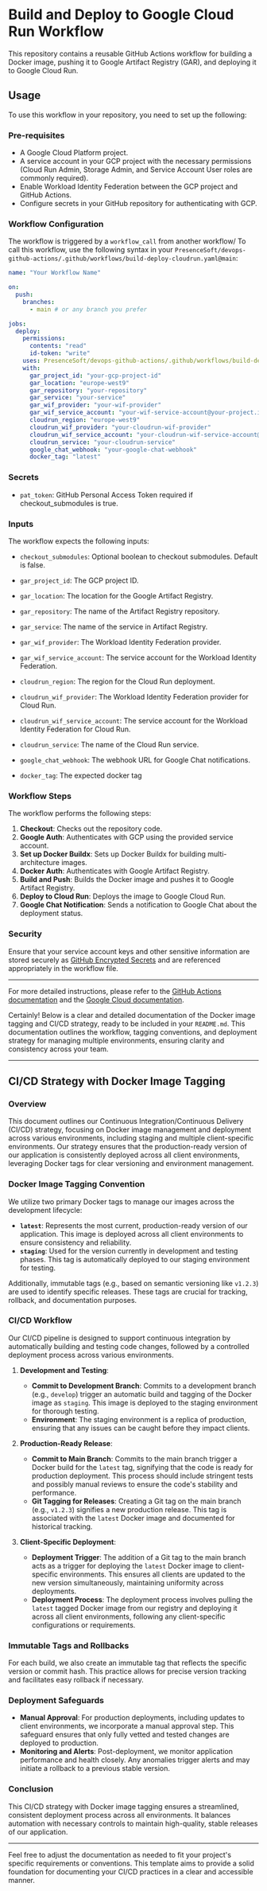 # Build and Deploy to Google Cloud Run Workflow

This repository contains a reusable GitHub Actions workflow for building a Docker image, pushing it to Google Artifact Registry (GAR), and deploying it to Google Cloud Run.

## Usage

To use this workflow in your repository, you need to set up the following:

### Pre-requisites

- A Google Cloud Platform project.
- A service account in your GCP project with the necessary permissions (Cloud Run Admin, Storage Admin, and Service Account User roles are commonly required).
- Enable Workload Identity Federation between the GCP project and GitHub Actions.
- Configure secrets in your GitHub repository for authenticating with GCP.

### Workflow Configuration

The workflow is triggered by a `workflow_call` from another workflow/ To call this workflow, use the following syntax in your `PresenceSoft/devops-github-actions/.github/workflows/build-deploy-cloudrun.yaml@main`:

```yaml
name: "Your Workflow Name"

on:
  push:
    branches:
      - main # or any branch you prefer

jobs:
  deploy:
    permissions:
      contents: "read"
      id-token: "write"
    uses: PresenceSoft/devops-github-actions/.github/workflows/build-deploy-cloudrun.yaml@main
    with:
      gar_project_id: "your-gcp-project-id"
      gar_location: "europe-west9"
      gar_repository: "your-repository"
      gar_service: "your-service"
      gar_wif_provider: "your-wif-provider"
      gar_wif_service_account: "your-wif-service-account@your-project.iam.gserviceaccount.com"
      cloudrun_region: "europe-west9"
      cloudrun_wif_provider: "your-cloudrun-wif-provider"
      cloudrun_wif_service_account: "your-cloudrun-wif-service-account@your-project.iam.gserviceaccount.com"
      cloudrun_service: "your-cloudrun-service"
      google_chat_webhook: "your-google-chat-webhook"
      docker_tag: "latest"
```

### Secrets

- `pat_token`: GitHub Personal Access Token required if checkout_submodules is true.

### Inputs

The workflow expects the following inputs:

- `checkout_submodules`: Optional boolean to checkout submodules. Default is false.

- `gar_project_id`: The GCP project ID.
- `gar_location`: The location for the Google Artifact Registry.
- `gar_repository`: The name of the Artifact Registry repository.
- `gar_service`: The name of the service in Artifact Registry.
- `gar_wif_provider`: The Workload Identity Federation provider.
- `gar_wif_service_account`: The service account for the Workload Identity Federation.
- `cloudrun_region`: The region for the Cloud Run deployment.
- `cloudrun_wif_provider`: The Workload Identity Federation provider for Cloud Run.
- `cloudrun_wif_service_account`: The service account for the Workload Identity Federation for Cloud Run.
- `cloudrun_service`: The name of the Cloud Run service.
- `google_chat_webhook`: The webhook URL for Google Chat notifications.
- `docker_tag`: The expected docker tag

### Workflow Steps

The workflow performs the following steps:

1. **Checkout**: Checks out the repository code.
2. **Google Auth**: Authenticates with GCP using the provided service account.
3. **Set up Docker Buildx**: Sets up Docker Buildx for building multi-architecture images.
4. **Docker Auth**: Authenticates with Google Artifact Registry.
5. **Build and Push**: Builds the Docker image and pushes it to Google Artifact Registry.
6. **Deploy to Cloud Run**: Deploys the image to Google Cloud Run.
7. **Google Chat Notification**: Sends a notification to Google Chat about the deployment status.

### Security

Ensure that your service account keys and other sensitive information are stored securely as [GitHub Encrypted Secrets](https://docs.github.com/en/actions/reference/encrypted-secrets) and are referenced appropriately in the workflow file.

---

For more detailed instructions, please refer to the [GitHub Actions documentation](https://docs.github.com/en/actions) and the [Google Cloud documentation](https://cloud.google.com/docs).

Certainly! Below is a clear and detailed documentation of the Docker image tagging and CI/CD strategy, ready to be included in your `README.md`. This documentation outlines the workflow, tagging conventions, and deployment strategy for managing multiple environments, ensuring clarity and consistency across your team.

---

## CI/CD Strategy with Docker Image Tagging

### Overview

This document outlines our Continuous Integration/Continuous Delivery (CI/CD) strategy, focusing on Docker image management and deployment across various environments, including staging and multiple client-specific environments. Our strategy ensures that the production-ready version of our application is consistently deployed across all client environments, leveraging Docker tags for clear versioning and environment management.

### Docker Image Tagging Convention

We utilize two primary Docker tags to manage our images across the development lifecycle:

- **`latest`**: Represents the most current, production-ready version of our application. This image is deployed across all client environments to ensure consistency and reliability.
- **`staging`**: Used for the version currently in development and testing phases. This tag is automatically deployed to our staging environment for testing.

Additionally, immutable tags (e.g., based on semantic versioning like `v1.2.3`) are used to identify specific releases. These tags are crucial for tracking, rollback, and documentation purposes.

### CI/CD Workflow

Our CI/CD pipeline is designed to support continuous integration by automatically building and testing code changes, followed by a controlled deployment process across various environments.

1. **Development and Testing**:

   - **Commit to Development Branch**: Commits to a development branch (e.g., `develop`) trigger an automatic build and tagging of the Docker image as `staging`. This image is deployed to the staging environment for thorough testing.
   - **Environment**: The staging environment is a replica of production, ensuring that any issues can be caught before they impact clients.

2. **Production-Ready Release**:

   - **Commit to Main Branch**: Commits to the main branch trigger a Docker build for the `latest` tag, signifying that the code is ready for production deployment. This process should include stringent tests and possibly manual reviews to ensure the code's stability and performance.
   - **Git Tagging for Releases**: Creating a Git tag on the main branch (e.g., `v1.2.3`) signifies a new production release. This tag is associated with the `latest` Docker image and documented for historical tracking.

3. **Client-Specific Deployment**:
   - **Deployment Trigger**: The addition of a Git tag to the main branch acts as a trigger for deploying the `latest` Docker image to client-specific environments. This ensures all clients are updated to the new version simultaneously, maintaining uniformity across deployments.
   - **Deployment Process**: The deployment process involves pulling the `latest` tagged Docker image from our registry and deploying it across all client environments, following any client-specific configurations or requirements.

### Immutable Tags and Rollbacks

For each build, we also create an immutable tag that reflects the specific version or commit hash. This practice allows for precise version tracking and facilitates easy rollback if necessary.

### Deployment Safeguards

- **Manual Approval**: For production deployments, including updates to client environments, we incorporate a manual approval step. This safeguard ensures that only fully vetted and tested changes are deployed to production.
- **Monitoring and Alerts**: Post-deployment, we monitor application performance and health closely. Any anomalies trigger alerts and may initiate a rollback to a previous stable version.

### Conclusion

This CI/CD strategy with Docker image tagging ensures a streamlined, consistent deployment process across all environments. It balances automation with necessary controls to maintain high-quality, stable releases of our application.

---

Feel free to adjust the documentation as needed to fit your project's specific requirements or conventions. This template aims to provide a solid foundation for documenting your CI/CD practices in a clear and accessible manner.
